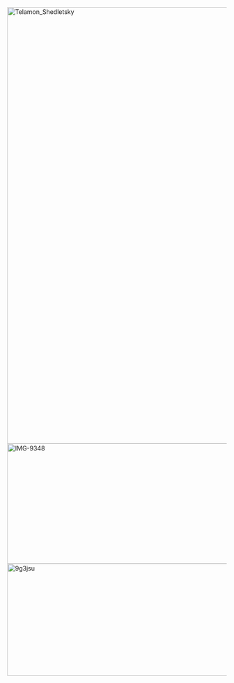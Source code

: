  <img width="1000" heght="300" alt="Telamon_Shedletsky" src="https://github.com/user-attachments/assets/05abf2ee-2af1-4a5f-a516-b349fdea4791" />

<img width="1090" height="275" alt="IMG-9348" src="https://github.com/user-attachments/assets/79972bd8-7576-495b-b3a7-133252b91b1b" />












<img width="1000" height="257" alt="9g3jsu" src="https://github.com/user-attachments/assets/44a6181c-00d3-49e1-be3a-dac797c58508" />
